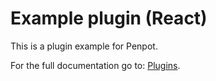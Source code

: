 # Example plugin (React)

This is a plugin example for Penpot.

For the full documentation go to: [Plugins](https://help.penpot.app/plugins/).
